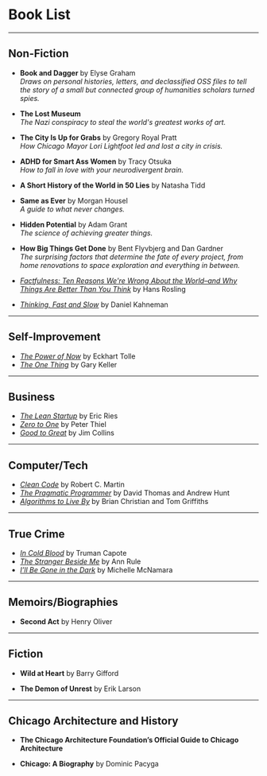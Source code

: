 # Book List

---

## Non-Fiction

- **Book and Dagger** by Elyse Graham  
  *Draws on personal histories, letters, and declassified OSS files to tell the story of a small but connected group of humanities scholars turned spies.*

- **The Lost Museum**  
  *The Nazi conspiracy to steal the world's greatest works of art.*

- **The City Is Up for Grabs** by Gregory Royal Pratt  
  *How Chicago Mayor Lori Lightfoot led and lost a city in crisis.*

- **ADHD for Smart Ass Women** by Tracy Otsuka  
  *How to fall in love with your neurodivergent brain.*

- **A Short History of the World in 50 Lies** by Natasha Tidd  

- **Same as Ever** by Morgan Housel  
  *A guide to what never changes.*

- **Hidden Potential** by Adam Grant  
  *The science of achieving greater things.*

- **How Big Things Get Done** by Bent Flyvbjerg and Dan Gardner  
  *The surprising factors that determine the fate of every project, from home renovations to space exploration and everything in between.*

- *[Factfulness: Ten Reasons We're Wrong About the World–and Why Things Are Better Than You Think](https://www.goodreads.com/book/show/34890015-factfulness)* by Hans Rosling  

- *[Thinking, Fast and Slow](https://www.goodreads.com/book/show/11468377-thinking-fast-and-slow)* by Daniel Kahneman  

---

## Self-Improvement

- *[The Power of Now](https://www.goodreads.com/book/show/6708.The_Power_of_Now)* by Eckhart Tolle  
- *[The One Thing](https://www.goodreads.com/book/show/16256798-the-one-thing)* by Gary Keller  

---

## Business

- *[The Lean Startup](https://www.goodreads.com/book/show/10127019-the-lean-startup)* by Eric Ries  
- *[Zero to One](https://www.goodreads.com/book/show/18050143-zero-to-one)* by Peter Thiel  
- *[Good to Great](https://www.goodreads.com/book/show/76865.Good_to_Great)* by Jim Collins  

---

## Computer/Tech

- *[Clean Code](https://www.goodreads.com/book/show/3735293-clean-code)* by Robert C. Martin  
- *[The Pragmatic Programmer](https://www.goodreads.com/book/show/4099.The_Pragmatic_Programmer)* by David Thomas and Andrew Hunt  
- *[Algorithms to Live By](https://www.goodreads.com/book/show/25666050-algorithms-to-live-by)* by Brian Christian and Tom Griffiths  

---

## True Crime

- *[In Cold Blood](https://www.goodreads.com/book/show/168642.In_Cold_Blood)* by Truman Capote  
- *[The Stranger Beside Me](https://www.goodreads.com/book/show/176147.The_Stranger_Beside_Me)* by Ann Rule  
- *[I’ll Be Gone in the Dark](https://www.goodreads.com/book/show/35068432-i-ll-be-gone-in-the-dark)* by Michelle McNamara  

---

## Memoirs/Biographies

- **Second Act** by Henry Oliver  

---

## Fiction

- **Wild at Heart** by Barry Gifford  

- **The Demon of Unrest** by Erik Larson  

---

## Chicago Architecture and History

- **The Chicago Architecture Foundation’s Official Guide to Chicago Architecture**  

- **Chicago: A Biography** by Dominic Pacyga  
